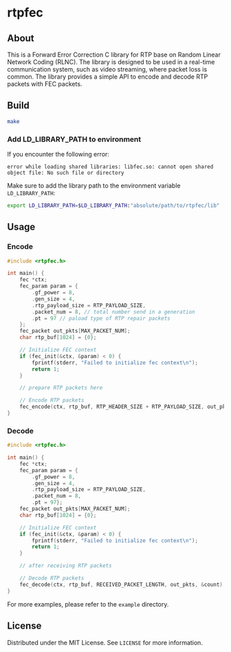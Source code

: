 # rtpfec

## About

This is a Forward Error Correction C library for RTP base on Random Linear Network Coding (RLNC). The library is designed to be used in a real-time communication system, such as video streaming, where packet loss is common. The library provides a simple API to encode and decode RTP packets with FEC packets.

## Build

```bash
make
```

### Add LD_LIBRARY_PATH to environment

If you encounter the following error:

`error while loading shared libraries: libfec.so: cannot open shared object file: No such file or directory`

Make sure to add the library path to the environment variable `LD_LIBRARY_PATH`:

```bash
export LD_LIBRARY_PATH=$LD_LIBRARY_PATH:"absolute/path/to/rtpfec/lib"
```

## Usage

### Encode

```c
#include <rtpfec.h>

int main() {
    fec *ctx;
    fec_param param = {
        .gf_power = 8,
        .gen_size = 4,
        .rtp_payload_size = RTP_PAYLOAD_SIZE,
        .packet_num = 8, // total number send in a generation
        .pt = 97 // paload type of RTP repair packets
    };
    fec_packet out_pkts[MAX_PACKET_NUM];
    char rtp_buf[1024] = {0};

    // Initialize FEC context
    if (fec_init(&ctx, &param) < 0) {
        fprintf(stderr, "Failed to initialize fec context\n");
        return 1;
    }

    // prepare RTP packets here

    // Encode RTP packets
    fec_encode(ctx, rtp_buf, RTP_HEADER_SIZE + RTP_PAYLOAD_SIZE, out_pkts, &count);
}
```

### Decode

```c
#include <rtpfec.h>

int main() {
    fec *ctx;
    fec_param param = {
        .gf_power = 8,
        .gen_size = 4,
        .rtp_payload_size = RTP_PAYLOAD_SIZE,
        .packet_num = 8,
        .pt = 97};
    fec_packet out_pkts[MAX_PACKET_NUM];
    char rtp_buf[1024] = {0};

    // Initialize FEC context
    if (fec_init(&ctx, &param) < 0) {
        fprintf(stderr, "Failed to initialize fec context\n");
        return 1;
    }

    // after receiving RTP packets

    // Decode RTP packets
    fec_decode(ctx, rtp_buf, RECEIVED_PACKET_LENGTH, out_pkts, &count);
}
```

For more examples, please refer to the `example` directory.

## License

Distributed under the MIT License. See `LICENSE` for more information.
